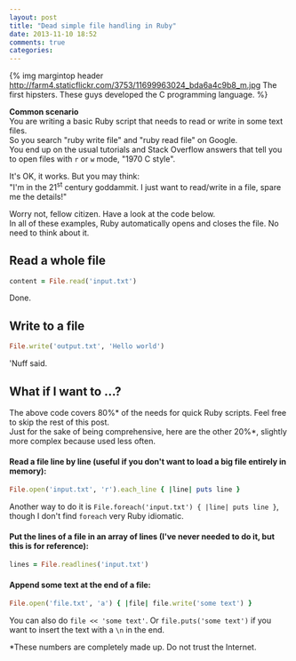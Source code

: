 ```yaml
---
layout: post
title: "Dead simple file handling in Ruby"
date: 2013-11-10 18:52
comments: true
categories: 
---
```


{% img margintop header http://farm4.staticflickr.com/3753/11699963024_bda6a4c9b8_m.jpg The first hipsters. These guys developed the C programming language. %}

**Common scenario**  
You are writing a basic Ruby script that needs to read or write in some text files.  
So you search "ruby write file" and "ruby read file" on Google.  
You end up on the usual tutorials and Stack Overflow answers that tell you to open files with `r` or `w` mode, "1970 C style"<!--more-->.

It's OK, it works.
But you may think:  
"I'm in the 21<sup>st</sup> century goddammit. I just want to read/write in a file, spare me the details!"

Worry not, fellow citizen. Have a look at the code below.  
In all of these examples, Ruby automatically opens and closes the file. No need to think about it.

## Read a whole file

``` ruby
content = File.read('input.txt')
```

Done.

## Write to a file

``` ruby
File.write('output.txt', 'Hello world')
```

'Nuff said.

## What if I want to ...?

The above code covers 80%\* of the needs for quick Ruby scripts.
Feel free to skip the rest of this post.  
Just for the sake of being comprehensive, here are the other 20%\*, slightly more complex because used less often.

#### Read a file line by line (useful if you don't want to load a big file entirely in memory):

``` ruby
File.open('input.txt', 'r').each_line { |line| puts line }
```
Another way to do it is `File.foreach('input.txt') { |line| puts line }`, though I don't find `foreach` very Ruby idiomatic.

#### Put the lines of a file in an array of lines (I've never needed to do it, but this is for reference):

``` ruby
lines = File.readlines('input.txt')
```

#### Append some text at the end of a file:

``` ruby
File.open('file.txt', 'a') { |file| file.write('some text') }
```
 
You can also do `file << 'some text'`. Or `file.puts('some text')` if you want to insert the text with a `\n` in the end.

<div class="references">
*These numbers are completely made up. Do not trust the Internet.
</div>
